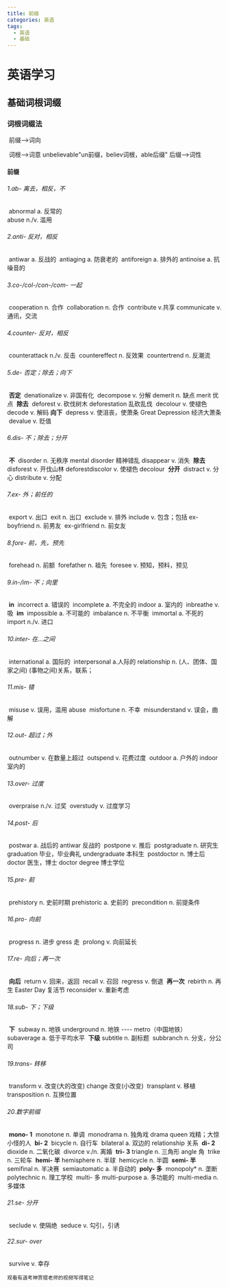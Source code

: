 ```yaml
---
title: 前缀
categories: 英语
tags: 
  - 英语
  - 基础
---
```


# 英语学习

## 基础词根词缀

### 词根词缀法

​	前缀-->词向
<!-- more -->
​	词根-->词意            unbelievable"un前缀，believ词根，able后缀"
​	后缀-->词性

#### 前缀

###### 1.ab-	离去，相反，不

​	abnormal	a. 反常的	
​	abuse	n./v. 滥用

###### 2.anti-	反对，相反

​	antiwar	a. 反战的
​	antiaging	a. 防衰老的
​	antiforeign	a. 排外的
​	antinoise	a. 抗噪音的

###### 3.co-/col-/con-/com-	一起

​	cooperation	n. 合作
​	collaboration	n. 合作
​	contribute	v.共享
​	communicate	v. 通讯，交流

###### 4.counter-	反对，相反

​	counterattack	n./v. 反击
​	countereffect	n. 反效果
​	countertrend	n. 反潮流

###### 5.de-	否定；除去；向下

​	**否定**
​	denationalize	v. 非国有化
​	decompose	v. 分解
​	demerit	n. 缺点	merit	优点
​	**除去**
​	deforest	v. 砍伐树木	deforestation	乱砍乱伐
​	decolour	v. 使褪色
​	decode	v. 解码
​	**向下**
​	depress	v. 使沮丧，使萧条	Great Depression	经济大萧条 
​	devalue	v. 贬值

###### 6.dis-	不；除去；分开

​	**不**
​	disorder	n. 无秩序	mental disorder	精神错乱
​	disappear	v. 消失
​	**除去**
​	disforest	v. 开伐山林	deforest
​	discolor	v. 使褪色	decolour
​	**分开**
​	distract	v. 分心
​	distribute	v. 分配

###### 7.ex-	外；前任的

​	export	v. 出口
​	exit	n. 出口
​	exclude	v. 排外	include	v. 包含；包括
​	ex-boyfriend	n. 前男友
​	ex-girlfriend	n. 前女友

###### 8.fore-	前，先，预先

​	forehead	n. 前额
​	forefather	n. 祖先
​	foresee	v. 预知，预料，预见

###### 9.in-/im-	不；向里

​	**in**
​	incorrect	a. 错误的
​	incomplete	a. 不完全的
​	indoor	a. 室内的
​	inbreathe	v. 吸
​	**im**
​	impossible	a. 不可能的
​	imbalance	n. 不平衡
​	immortal	a. 不死的
​	import	n./v. 进口

###### 10.inter-	在...之间

​	international	a. 国际的
​	interpersonal	a.人际的	relationship	n. (人、团体、国家之间) (事物之间)关系，联系；

###### 11.mis-	错

​	misuse	v. 误用，滥用	abuse
​	misfortune	n. 不幸
​	misunderstand	v. 误会，曲解

###### 12.out-	超过；外

​	outnumber	v. 在数量上超过
​	outspend	v. 花费过度
​	outdoor	a. 户外的	indoor	室内的

###### 13.over-	过度

​	overpraise	n./v. 过奖
​	overstudy	v. 过度学习

###### 14.post-	后

​	postwar	a. 战后的	antiwar	反战的
​	postpone	v. 推后
​	postgraduate	n. 研究生	graduation	毕业，毕业典礼	undergraduate	本科生
​	postdoctor	n. 博士后	doctor	医生，博士	doctor degree	博士学位

###### 15.pre-	前

​	prehistory	n. 史前时期	prehistoric	a. 史前的
​	precondition	n. 前提条件

###### 16.pro-	向前

​	progress	n. 进步	gress	走
​	prolong	v. 向前延长

###### 17.re-	向后；再一次

​	**向后**
​	return	v. 回来，返回
​	recall	v. 召回
​	regress	v. 倒退
​	**再一次**
​	rebirth	n. 再生	Easter Day	复活节
​	reconsider	v. 重新考虑	

###### 18.sub-	下；下级

​	**下**
​	subway	n. 地铁	underground	n. 地铁	---- metro（中国地铁）
​	subaverage	a. 低于平均水平
​	**下级**
​	subtitle	n. 副标题
​	subbranch	n. 分支，分公司

###### 19.trans-	转移

​	transform	v. 改变(大的改变)	change	改变(小改变)
​	transplant	v. 移植
​	transposition	n. 互换位置

###### 20.数字前缀

​	**mono-	1**
​	monotone	n. 单调
​	monodrama	n. 独角戏	drama queen	戏精；大惊小怪的人
​	**bi-	2**
​	bicycle	n. 自行车
​	bilateral	a. 双边的	relationship	关系
​	**di-	2**
​	dioxide	n. 二氧化碳
​	divorce	v./n. 离婚
​	**tri-	3**
​	triangle	n. 三角形	angle	角
​	trike	n. 三轮车
​	**hemi-	半**
​	hemisphere	n. 半球
​	hemicycle	n. 半圆
​	**semi-	半**
​	semifinal	n. 半决赛
​	semiautomatic	a. 半自动的
​	**poly-	多**
​	monopoly*	n. 垄断
​	polytechnic	n. 理工学校
​	multi-	多
​	multi-purpose	a. 多功能的
​	multi-media	n. 多媒体​	

###### 21.se-	分开

​	seclude	v. 使隔绝
​	seduce	v. 勾引，引诱

###### 22.sur-	over

​	survive	v. 幸存

`观看有道考神贾琨老师的视频写得笔记`